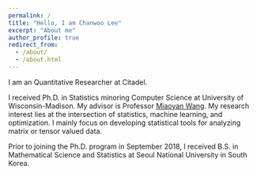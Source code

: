 ```yaml
---
permalink: /
title: "Hello, I am Chanwoo Lee"
excerpt: "About me"
author_profile: true
redirect_from: 
  - /about/
  - /about.html
---
```


I am an Quantitative Researcher at Citadel.

I received Ph.D. in Statistics minoring Computer Science at University of Wisconsin-Madison.  My advisor is Professor [Miaoyan Wang](http://pages.stat.wisc.edu/~miaoyan). My research interest lies at the intersection of statistics, machine learning, and optimization. I mainly focus on developing statistical tools for analyzing matrix or tensor valued data. 

Prior to joining the Ph.D. program in September 2018,  I received B.S. in  Mathematical Science  and Statistics at  Seoul National University in South Korea.




